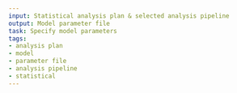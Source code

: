 ```yaml
---
input: Statistical analysis plan & selected analysis pipeline
output: Model parameter file
task: Specify model parameters
tags:
- analysis plan
- model
- parameter file
- analysis pipeline
- statistical
---
```

